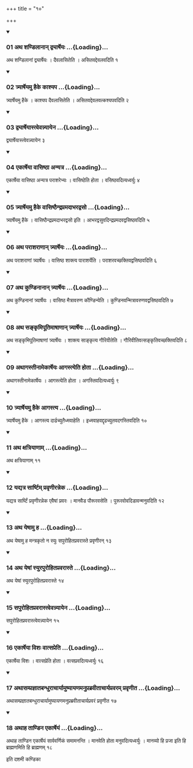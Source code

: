 +++
title = "१०"

+++

<div class="js_include" includetitle="true" newlevelforh1="3" unfilled="" url="/vedAH_yajuH/taittirIyam/sUtram/ApastambaH/shrautam/vishvAsa-prastutiH/24/10/01_atha_shaNDilAnAn_dvyArSheyaH.md">
<details open><summary><h3>01 अथ शण्डिलानान् द्व्यार्षेयः ...{Loading}...</h3></summary>

अथ शण्डिलानां द्व्यार्षेयः । दैवलासितेति । असितवद्देवलवदिति १
</details>
</div>

<div class="js_include collapsed" newlevelforh1="4" title="सर्वाष् टीकाः" url="/vedAH_yajuH/taittirIyam/sUtram/ApastambaH/shrautam/sarvASh_TIkAH/24/10/01_atha_shaNDilAnAn_dvyArSheyaH.md"> </div>



<div class="js_include collapsed" newlevelforh1="4" title="मूलम्" url="/vedAH_yajuH/taittirIyam/sUtram/ApastambaH/shrautam/mUlam/24/10/01_atha_shaNDilAnAn_dvyArSheyaH.md"> </div>


<div class="js_include" includetitle="true" newlevelforh1="3" unfilled="" url="/vedAH_yajuH/taittirIyam/sUtram/ApastambaH/shrautam/vishvAsa-prastutiH/24/10/02_tryArSheyamu_haike_kAshyapa.md">
<details open><summary><h3>02 त्र्यार्षेयमु हैके काश्यप ...{Loading}...</h3></summary>

त्र्यार्षेयमु हैके । काश्यप दैवलासितेति । असितवद्देवलवत्कश्यपवदिति २
</details>
</div>

<div class="js_include collapsed" newlevelforh1="4" title="सर्वाष् टीकाः" url="/vedAH_yajuH/taittirIyam/sUtram/ApastambaH/shrautam/sarvASh_TIkAH/24/10/02_tryArSheyamu_haike_kAshyapa.md"> </div>



<div class="js_include collapsed" newlevelforh1="4" title="मूलम्" url="/vedAH_yajuH/taittirIyam/sUtram/ApastambaH/shrautam/mUlam/24/10/02_tryArSheyamu_haike_kAshyapa.md"> </div>


<div class="js_include" includetitle="true" newlevelforh1="3" unfilled="" url="/vedAH_yajuH/taittirIyam/sUtram/ApastambaH/shrautam/vishvAsa-prastutiH/24/10/03_dvyArSheyAstvevannyAyena.md">
<details open><summary><h3>03 द्व्यार्षेयास्त्वेवन्न्यायेन ...{Loading}...</h3></summary>

द्व्यार्षेयास्त्वेवन्न्यायेन ३
</details>
</div>

<div class="js_include collapsed" newlevelforh1="4" title="सर्वाष् टीकाः" url="/vedAH_yajuH/taittirIyam/sUtram/ApastambaH/shrautam/sarvASh_TIkAH/24/10/03_dvyArSheyAstvevannyAyena.md"> </div>



<div class="js_include collapsed" newlevelforh1="4" title="मूलम्" url="/vedAH_yajuH/taittirIyam/sUtram/ApastambaH/shrautam/mUlam/24/10/03_dvyArSheyAstvevannyAyena.md"> </div>


<div class="js_include" includetitle="true" newlevelforh1="3" unfilled="" url="/vedAH_yajuH/taittirIyam/sUtram/ApastambaH/shrautam/vishvAsa-prastutiH/24/10/04_ekArSheyA_vAsiShThA_anyatra.md">
<details open><summary><h3>04 एकार्षेया वासिष्ठा अन्यत्र ...{Loading}...</h3></summary>

एकार्षेया वासिष्ठा अन्यत्र पराशरेभ्यः । वासिष्ठेति होता । वसिष्ठवदित्यध्वर्युः ४
</details>
</div>

<div class="js_include collapsed" newlevelforh1="4" title="सर्वाष् टीकाः" url="/vedAH_yajuH/taittirIyam/sUtram/ApastambaH/shrautam/sarvASh_TIkAH/24/10/04_ekArSheyA_vAsiShThA_anyatra.md"> </div>



<div class="js_include collapsed" newlevelforh1="4" title="मूलम्" url="/vedAH_yajuH/taittirIyam/sUtram/ApastambaH/shrautam/mUlam/24/10/04_ekArSheyA_vAsiShThA_anyatra.md"> </div>


<div class="js_include" includetitle="true" newlevelforh1="3" unfilled="" url="/vedAH_yajuH/taittirIyam/sUtram/ApastambaH/shrautam/vishvAsa-prastutiH/24/10/05_tryArSheyamu_haike_vAsiShThaindrapramadAbharadvaso.md">
<details open><summary><h3>05 त्र्यार्षेयमु हैके वासिष्ठैन्द्रप्रमदाभरद्वसो ...{Loading}...</h3></summary>

त्र्यार्षेयमु हैके । वासिष्ठैन्द्रप्रमदाभरद्वसो इति । आभरद्वसुवदिन्द्रप्रमदवद्वसिष्ठवदिति ५
</details>
</div>

<div class="js_include collapsed" newlevelforh1="4" title="सर्वाष् टीकाः" url="/vedAH_yajuH/taittirIyam/sUtram/ApastambaH/shrautam/sarvASh_TIkAH/24/10/05_tryArSheyamu_haike_vAsiShThaindrapramadAbharadvaso.md"> </div>



<div class="js_include collapsed" newlevelforh1="4" title="मूलम्" url="/vedAH_yajuH/taittirIyam/sUtram/ApastambaH/shrautam/mUlam/24/10/05_tryArSheyamu_haike_vAsiShThaindrapramadAbharadvaso.md"> </div>


<div class="js_include" includetitle="true" newlevelforh1="3" unfilled="" url="/vedAH_yajuH/taittirIyam/sUtram/ApastambaH/shrautam/vishvAsa-prastutiH/24/10/06_atha_parAsharANAn_tryArSheyaH.md">
<details open><summary><h3>06 अथ पराशराणान् त्र्यार्षेयः ...{Loading}...</h3></summary>

अथ पराशराणां त्र्यार्षेयः । वासिष्ठ शाक्त्य पाराशर्येति । पराशरवच्छक्तिवद्वसिष्ठवदिति ६
</details>
</div>

<div class="js_include collapsed" newlevelforh1="4" title="सर्वाष् टीकाः" url="/vedAH_yajuH/taittirIyam/sUtram/ApastambaH/shrautam/sarvASh_TIkAH/24/10/06_atha_parAsharANAn_tryArSheyaH.md"> </div>



<div class="js_include collapsed" newlevelforh1="4" title="मूलम्" url="/vedAH_yajuH/taittirIyam/sUtram/ApastambaH/shrautam/mUlam/24/10/06_atha_parAsharANAn_tryArSheyaH.md"> </div>


<div class="js_include" includetitle="true" newlevelforh1="3" unfilled="" url="/vedAH_yajuH/taittirIyam/sUtram/ApastambaH/shrautam/vishvAsa-prastutiH/24/10/07_atha_kuNDinAnAn_tryArSheyaH.md">
<details open><summary><h3>07 अथ कुण्डिनानान् त्र्यार्षेयः ...{Loading}...</h3></summary>

अथ कुण्डिनानां त्र्यार्षेयः । वासिष्ठ मैत्रावरुण कौण्डिन्येति । कुण्डिनवन्मित्रावरुणवद्वसिष्ठवदिति ७
</details>
</div>

<div class="js_include collapsed" newlevelforh1="4" title="सर्वाष् टीकाः" url="/vedAH_yajuH/taittirIyam/sUtram/ApastambaH/shrautam/sarvASh_TIkAH/24/10/07_atha_kuNDinAnAn_tryArSheyaH.md"> </div>



<div class="js_include collapsed" newlevelforh1="4" title="मूलम्" url="/vedAH_yajuH/taittirIyam/sUtram/ApastambaH/shrautam/mUlam/24/10/07_atha_kuNDinAnAn_tryArSheyaH.md"> </div>


<div class="js_include" includetitle="true" newlevelforh1="3" unfilled="" url="/vedAH_yajuH/taittirIyam/sUtram/ApastambaH/shrautam/vishvAsa-prastutiH/24/10/08_atha_sankRmipUtimAShANAn_tryArSheyaH.md">
<details open><summary><h3>08 अथ सङ्कृमिपूतिमाषाणान् त्र्यार्षेयः ...{Loading}...</h3></summary>

अथ सङ्कृमिपूतिमाषाणां त्र्यार्षेयः । शाक्त्य साङ्कृत्य गौरिवीतेति । गौरिवीतिवत्सङ्कृतिवच्छक्तिवदिति ८
</details>
</div>

<div class="js_include collapsed" newlevelforh1="4" title="सर्वाष् टीकाः" url="/vedAH_yajuH/taittirIyam/sUtram/ApastambaH/shrautam/sarvASh_TIkAH/24/10/08_atha_sankRmipUtimAShANAn_tryArSheyaH.md"> </div>



<div class="js_include collapsed" newlevelforh1="4" title="मूलम्" url="/vedAH_yajuH/taittirIyam/sUtram/ApastambaH/shrautam/mUlam/24/10/08_atha_sankRmipUtimAShANAn_tryArSheyaH.md"> </div>


<div class="js_include" includetitle="true" newlevelforh1="3" unfilled="" url="/vedAH_yajuH/taittirIyam/sUtram/ApastambaH/shrautam/vishvAsa-prastutiH/24/10/09_athAgastInAmekArSheyaH_Agastyeti_hotA.md">
<details open><summary><h3>09 अथागस्तीनामेकार्षेयः आगस्त्येति होता ...{Loading}...</h3></summary>

अथागस्तीनामेकार्षेयः । आगस्त्येति होता । अगस्तिवदित्यध्वर्युः ९
</details>
</div>

<div class="js_include collapsed" newlevelforh1="4" title="सर्वाष् टीकाः" url="/vedAH_yajuH/taittirIyam/sUtram/ApastambaH/shrautam/sarvASh_TIkAH/24/10/09_athAgastInAmekArSheyaH_Agastyeti_hotA.md"> </div>



<div class="js_include collapsed" newlevelforh1="4" title="मूलम्" url="/vedAH_yajuH/taittirIyam/sUtram/ApastambaH/shrautam/mUlam/24/10/09_athAgastInAmekArSheyaH_Agastyeti_hotA.md"> </div>


<div class="js_include" includetitle="true" newlevelforh1="3" unfilled="" url="/vedAH_yajuH/taittirIyam/sUtram/ApastambaH/shrautam/vishvAsa-prastutiH/24/10/10_tryArSheyamu_haike_Agastya.md">
<details open><summary><h3>10 त्र्यार्षेयमु हैके आगस्त्य ...{Loading}...</h3></summary>

त्र्यार्षेयमु हैके । आगस्त्य दार्ढच्युतैध्मवाहेति । इध्मवाहवद्दृढच्युतवदगस्तिवदिति १०
</details>
</div>

<div class="js_include collapsed" newlevelforh1="4" title="सर्वाष् टीकाः" url="/vedAH_yajuH/taittirIyam/sUtram/ApastambaH/shrautam/sarvASh_TIkAH/24/10/10_tryArSheyamu_haike_Agastya.md"> </div>



<div class="js_include collapsed" newlevelforh1="4" title="मूलम्" url="/vedAH_yajuH/taittirIyam/sUtram/ApastambaH/shrautam/mUlam/24/10/10_tryArSheyamu_haike_Agastya.md"> </div>


<div class="js_include" includetitle="true" newlevelforh1="3" unfilled="" url="/vedAH_yajuH/taittirIyam/sUtram/ApastambaH/shrautam/vishvAsa-prastutiH/24/10/11_atha_xatriyANAm.md">
<details open><summary><h3>11 अथ क्षत्रियाणाम् ...{Loading}...</h3></summary>

अथ क्षत्रियाणाम् ११
</details>
</div>

<div class="js_include collapsed" newlevelforh1="4" title="सर्वाष् टीकाः" url="/vedAH_yajuH/taittirIyam/sUtram/ApastambaH/shrautam/sarvASh_TIkAH/24/10/11_atha_xatriyANAm.md"> </div>



<div class="js_include collapsed" newlevelforh1="4" title="मूलम्" url="/vedAH_yajuH/taittirIyam/sUtram/ApastambaH/shrautam/mUlam/24/10/11_atha_xatriyANAm.md"> </div>


<div class="js_include" includetitle="true" newlevelforh1="3" unfilled="" url="/vedAH_yajuH/taittirIyam/sUtram/ApastambaH/shrautam/vishvAsa-prastutiH/24/10/12_yadyatra_sArShTim_pravRNIranneka.md">
<details open><summary><h3>12 यद्यत्र सार्ष्टिम् प्रवृणीरन्नेक ...{Loading}...</h3></summary>

यद्यत्र सार्ष्टिं प्रवृणीरन्नेक एवैषां प्रवरः । मानवैड पौरूरवसेति । पुरूरवोवदिडावन्मनुवदिति १२
</details>
</div>

<div class="js_include collapsed" newlevelforh1="4" title="सर्वाष् टीकाः" url="/vedAH_yajuH/taittirIyam/sUtram/ApastambaH/shrautam/sarvASh_TIkAH/24/10/12_yadyatra_sArShTim_pravRNIranneka.md"> </div>



<div class="js_include collapsed" newlevelforh1="4" title="मूलम्" url="/vedAH_yajuH/taittirIyam/sUtram/ApastambaH/shrautam/mUlam/24/10/12_yadyatra_sArShTim_pravRNIranneka.md"> </div>


<div class="js_include" includetitle="true" newlevelforh1="3" unfilled="" url="/vedAH_yajuH/taittirIyam/sUtram/ApastambaH/shrautam/vishvAsa-prastutiH/24/10/13_atha_yeShAmu_ha.md">
<details open><summary><h3>13 अथ येषामु ह ...{Loading}...</h3></summary>

अथ येषामु ह मन्त्रकृतो न स्युः सपुरोहितप्रवरास्ते प्रवृणीरन् १३
</details>
</div>

<div class="js_include collapsed" newlevelforh1="4" title="सर्वाष् टीकाः" url="/vedAH_yajuH/taittirIyam/sUtram/ApastambaH/shrautam/sarvASh_TIkAH/24/10/13_atha_yeShAmu_ha.md"> </div>



<div class="js_include collapsed" newlevelforh1="4" title="मूलम्" url="/vedAH_yajuH/taittirIyam/sUtram/ApastambaH/shrautam/mUlam/24/10/13_atha_yeShAmu_ha.md"> </div>


<div class="js_include" includetitle="true" newlevelforh1="3" unfilled="" url="/vedAH_yajuH/taittirIyam/sUtram/ApastambaH/shrautam/vishvAsa-prastutiH/24/10/14_atha_yeShAM_syurapurohitapravarAste.md">
<details open><summary><h3>14 अथ येषां स्युरपुरोहितप्रवरास्ते ...{Loading}...</h3></summary>

अथ येषां स्युरपुरोहितप्रवरास्ते १४
</details>
</div>

<div class="js_include collapsed" newlevelforh1="4" title="सर्वाष् टीकाः" url="/vedAH_yajuH/taittirIyam/sUtram/ApastambaH/shrautam/sarvASh_TIkAH/24/10/14_atha_yeShAM_syurapurohitapravarAste.md"> </div>



<div class="js_include collapsed" newlevelforh1="4" title="मूलम्" url="/vedAH_yajuH/taittirIyam/sUtram/ApastambaH/shrautam/mUlam/24/10/14_atha_yeShAM_syurapurohitapravarAste.md"> </div>


<div class="js_include" includetitle="true" newlevelforh1="3" unfilled="" url="/vedAH_yajuH/taittirIyam/sUtram/ApastambaH/shrautam/vishvAsa-prastutiH/24/10/15_sapurohitapravarAstvevannyAyena.md">
<details open><summary><h3>15 सपुरोहितप्रवरास्त्वेवन्न्यायेन ...{Loading}...</h3></summary>

सपुरोहितप्रवरास्त्वेवन्न्यायेन १५
</details>
</div>

<div class="js_include collapsed" newlevelforh1="4" title="सर्वाष् टीकाः" url="/vedAH_yajuH/taittirIyam/sUtram/ApastambaH/shrautam/sarvASh_TIkAH/24/10/15_sapurohitapravarAstvevannyAyena.md"> </div>



<div class="js_include collapsed" newlevelforh1="4" title="मूलम्" url="/vedAH_yajuH/taittirIyam/sUtram/ApastambaH/shrautam/mUlam/24/10/15_sapurohitapravarAstvevannyAyena.md"> </div>


<div class="js_include" includetitle="true" newlevelforh1="3" unfilled="" url="/vedAH_yajuH/taittirIyam/sUtram/ApastambaH/shrautam/vishvAsa-prastutiH/24/10/16_ekArSheyA_vishaH_vAtsapreti.md">
<details open><summary><h3>16 एकार्षेया विशः वात्सप्रेति ...{Loading}...</h3></summary>

एकार्षेया विशः । वात्सप्रेति होता । वत्सप्रवदित्यध्वर्युः १६
</details>
</div>

<div class="js_include collapsed" newlevelforh1="4" title="सर्वाष् टीकाः" url="/vedAH_yajuH/taittirIyam/sUtram/ApastambaH/shrautam/sarvASh_TIkAH/24/10/16_ekArSheyA_vishaH_vAtsapreti.md"> </div>



<div class="js_include collapsed" newlevelforh1="4" title="मूलम्" url="/vedAH_yajuH/taittirIyam/sUtram/ApastambaH/shrautam/mUlam/24/10/16_ekArSheyA_vishaH_vAtsapreti.md"> </div>


<div class="js_include" includetitle="true" newlevelforh1="3" unfilled="" url="/vedAH_yajuH/taittirIyam/sUtram/ApastambaH/shrautam/vishvAsa-prastutiH/24/10/17_athAsamprajnAtabandhurAchAryAmuShyAyaNamanuprabravItAchAryapravaram_pravRNIta.md">
<details open><summary><h3>17 अथासम्प्रज्ञातबन्धुराचार्यामुष्यायणमनुप्रब्रवीताचार्यप्रवरम् प्रवृणीत ...{Loading}...</h3></summary>

अथासम्प्रज्ञातबन्धुराचार्यामुष्यायणमनुप्रब्रवीताचार्यप्रवरं प्रवृणीत १७
</details>
</div>

<div class="js_include collapsed" newlevelforh1="4" title="सर्वाष् टीकाः" url="/vedAH_yajuH/taittirIyam/sUtram/ApastambaH/shrautam/sarvASh_TIkAH/24/10/17_athAsamprajnAtabandhurAchAryAmuShyAyaNamanuprabravItAchAryapravaram_pravRNIta.md"> </div>



<div class="js_include collapsed" newlevelforh1="4" title="मूलम्" url="/vedAH_yajuH/taittirIyam/sUtram/ApastambaH/shrautam/mUlam/24/10/17_athAsamprajnAtabandhurAchAryAmuShyAyaNamanuprabravItAchAryapravaram_pravRNIta.md"> </div>


<div class="js_include" includetitle="true" newlevelforh1="3" unfilled="" url="/vedAH_yajuH/taittirIyam/sUtram/ApastambaH/shrautam/vishvAsa-prastutiH/24/10/18_athAha_tANDina_ekArSheyaM.md">
<details open><summary><h3>18 अथाह ताण्डिन एकार्षेयं ...{Loading}...</h3></summary>

अथाह ताण्डिन एकार्षेयं सार्ववर्णिकं समामनन्ति । मानवेति होता मनुवदित्यध्वर्युः । मानव्यो हि प्रजा इति हि ब्राह्मणमिति हि ब्राह्मणम् १८
</details>
</div>

<div class="js_include collapsed" newlevelforh1="4" title="सर्वाष् टीकाः" url="/vedAH_yajuH/taittirIyam/sUtram/ApastambaH/shrautam/sarvASh_TIkAH/24/10/18_athAha_tANDina_ekArSheyaM.md"> </div>



<div class="js_include collapsed" newlevelforh1="4" title="मूलम्" url="/vedAH_yajuH/taittirIyam/sUtram/ApastambaH/shrautam/mUlam/24/10/18_athAha_tANDina_ekArSheyaM.md"> </div>





  
इति दशमी कण्डिका 
